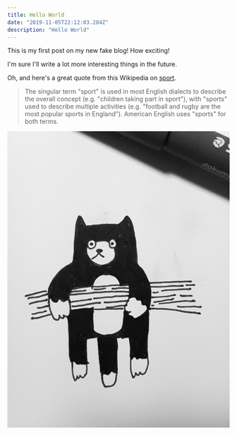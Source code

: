 ```yaml
---
title: Hello World
date: "2019-11-05T22:12:03.284Z"
description: "Hello World"
---
```


This is my first post on my new fake blog! How exciting!

I'm sure I'll write a lot more interesting things in the future.

Oh, and here's a great quote from this Wikipedia on
[sport](http://en.wikipedia.org/wiki/Sport).

> The singular term "sport" is used in most English dialects
> to describe the overall concept (e.g. "children taking part
> in sport"), with "sports" used to describe multiple activities
> (e.g. "football and rugby are the most popular sports in England").
> American English uses "sports" for both terms.

![Cat hanging from tree limb](./tree-cat.jpg)
